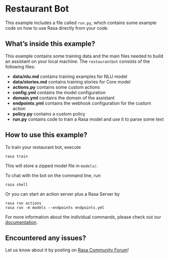 # Restaurant Bot

This example includes a file called `run.py`, which contains some example
code on how to use Rasa directly from your code.

## What’s inside this example?

This example contains some training data and the main files needed to build an 
assistant on your local machine. The `restaurantbot` consists of the following files:

- **data/nlu.md** contains training examples for NLU model  
- **data/stories.md** contains training stories for Core model  
- **actions.py** contains some custom actions
- **config.yml** contains the model configuration
- **domain.yml** contains the domain of the assistant  
- **endpoints.yml** contains the webhook configuration for the custom action  
- **policy.py** contains a custom policy
- **run.py** contains code to train a Rasa model and use it to parse some text

## How to use this example?

To train your restaurant bot, execute
```
rasa train
```
This will store a zipped model file in `models/`.

To chat with the bot on the command line, run
```
rasa shell
```

Or you can start an action server plus a Rasa Server by
```
rasa run actions
rasa run -m models --endpoints endpoints.yml
```

For more information about the individual commands, please check out our 
[documentation](http://rasa.com/docs/rasa/command-line-interface/).

## Encountered any issues?
Let us know about it by posting on [Rasa Community Forum](https://forum.rasa.com)!
